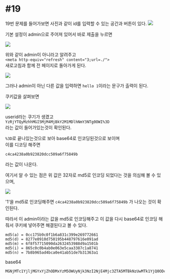 #19
=
19번 문제를 들어가보면 사진과 같이 id를 입력할 수 있는 공간과 버튼이 있다.
![](https://postfiles.pstatic.net/MjAxOTEyMDRfMTc3/MDAxNTc1NDU0NjUwMjY3.xbDVao0n74g71tDMjrf-M95_z9BdUDXXaH78pG0M7XYg.q3A2hwD1pRtQy_0bZt9emXB90mdrAZljuDxklxINHcIg.JPEG.rlaeoghks823/K-018.jpg?type=w773)

기본 설정이 admin으로 주어져 있어서 바로 제출을 누르면

![](https://postfiles.pstatic.net/MjAxOTEyMDRfMiAg/MDAxNTc1NDU0NjUwMjY1.TO6xl3iDxWaN9ZfWdN8S8l4szo9uIzIfFMb4PA6cfCog.ixA3aGppb98YWvZNothueHJpplUSk0WRWfwLpfzszlwg.JPEG.rlaeoghks823/K-019.jpg?type=w773)

위와 같이 admin이 아니라고 알려주고   
`<meta http-equiv="refresh" content="3;url=./">`  
새로고침과 함께 전 페이지로 돌아가게 된다.

![](https://postfiles.pstatic.net/MjAxOTEyMDRfOTEg/MDAxNTc1NDU0NjUwMjY2.B6t-VQrQBhWpw-rFWHPVWpnxr0uWjCcc-Q3hTLeSPgUg.AJuFrRm9A5OBJswZRcMeeO8Qi8al4FkY9iFfP9YLcb4g.JPEG.rlaeoghks823/K-020.jpg?type=w773)

그러나 admin이 아닌 다른 값을 입력하면 `hello 1`이라는 문구가 출력이 된다.

쿠키값을 살펴보면

![](https://postfiles.pstatic.net/MjAxOTEyMDRfMjE4/MDAxNTc1NDU0NjUwMjcx.12i_55Ypw1xmsYsN6ICleuB5Ehoi55kEYlr5v_l0nZ0g.7SXtHRvubb75O0vVz97avCfxVIk7d1cJ10z6bF5JqaUg.JPEG.rlaeoghks823/K-021.jpg?type=w773)

userid라는 쿠기가 생겼고  
`YzRjYTQyMzhhMGI5MjM4MjBkY2M1MDlhNmY3NTg0OWI%3D`  
라는 값이 들어가있는것이 확인된다.

`%3D`로 끝나있는것으로 보아 base64로 인코딩된것으로 보이며  
이를 디코딩 해주면  

`c4ca4238a0b923820dcc509a6f75849b`  

라는 값이 나온다.

여기서 알 수 있는 점은 위 값은 32자로 md5로 인코딩 되었다는 것을 의심해 볼 수 있으며,  

![](https://postfiles.pstatic.net/MjAxOTEyMDRfMTU2/MDAxNTc1NDU0NjUwMjgx.LCEicqkDjX5OuG0MNEqUnMGsFwoRf9WNluiUeEMCf5Qg.p1Gz3hj6xPnIwjYGkzyd-7Q2dOu_O0WiJ2EoCakQsCog.JPEG.rlaeoghks823/K-022.jpg?type=w773)

'1'을 md5로 인코딩해주면 `c4ca4238a0b923820dcc509a6f75849b` 가 나오는 것이 확인된다.

따라서 이 admin이라는 값을 md5로 인코딩해주고 이 값을 다시 base64로 인코딩 해줘서 쿠키에 넣어주면 해결된다고 볼 수 있다.

```
md5(a) = 0cc175b9c0f1b6a831c399e269772661
md5(d) = 8277e0910d750195b448797616e091ad
md5(m) = 6f8f57715090da2632453988d9a1501b
md5(i) = 865c0c0b4ab0e063e5caa3387c1a8741
md5(n) = 7b8b965ad4bca0e41ab51de7b31363a1
```

base64
```
MGNjMTc1YjljMGYxYjZhODMxYzM5OWUyNjk3NzI2NjE4Mjc3ZTA5MTBkNzUwMTk1YjQ0ODc5NzYxNmUwOTFhZDZmOGY1NzcxNTA5MGRhMjYzMjQ1Mzk4OGQ5YTE1MDFiODY1YzBjMGI0YWIwZTA2M2U1Y2FhMzM4N2MxYTg3NDE3YjhiOTY1YWQ0YmNhMGU0MWFiNTFkZTdiMzEzNjNhMZDQxZDhjZDk4ZjAwYjIwNGU5ODAwOTk4ZWNmODQyN2U
```
